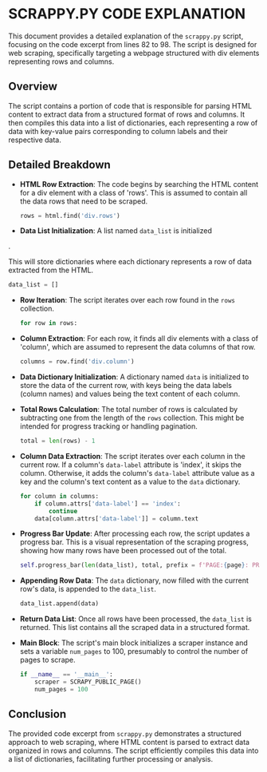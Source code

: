 # SCRAPPY.PY CODE EXPLANATION

This document provides a detailed explanation of the `scrappy.py` script, focusing on the code excerpt from lines 82 to 98. The script is designed for web scraping, specifically targeting a webpage structured with div elements representing rows and columns.

## Overview

The script contains a portion of code that is responsible for parsing HTML content to extract data from a structured format of rows and columns. It then compiles this data into a list of dictionaries, each representing a row of data with key-value pairs corresponding to column labels and their respective data.

## Detailed Breakdown

- **HTML Row Extraction**: The code begins by searching the HTML content for a div element with a class of 'rows'. This is assumed to contain all the data rows that need to be scraped.

  ```python
  rows = html.find('div.rows')
  ```

- **Data List Initialization**: A list named `data_list` is initialized

.

 This will store dictionaries where each dictionary represents a row of data extracted from the HTML.

  ```python
  data_list = []
  ```

- **Row Iteration**: The script iterates over each row found in the `rows` collection.

  ```python
  for row in rows:
  ```

- **Column Extraction**: For each row, it finds all div elements with a class of 'column', which are assumed to represent the data columns of that row.

  ```python
  columns = row.find('div.column')
  ```

- **Data Dictionary Initialization**: A dictionary named `data` is initialized to store the data of the current row, with keys being the data labels (column names) and values being the text content of each column.

- **Total Rows Calculation**: The total number of rows is calculated by subtracting one from the length of the `rows` collection. This might be intended for progress tracking or handling pagination.

  ```python
  total = len(rows) - 1
  ```

- **Column Data Extraction**: The script iterates over each column in the current row. If a column's `data-label` attribute is 'index', it skips the column. Otherwise, it adds the column's `data-label` attribute value as a key and the column's text content as a value to the `data` dictionary.

  ```python
  for column in columns:
      if column.attrs['data-label'] == 'index':
          continue
      data[column.attrs['data-label']] = column.text
  ```

- **Progress Bar Update**: After processing each row, the script updates a progress bar. This is a visual representation of the scraping progress, showing how many rows have been processed out of the total.

  ```python
  self.progress_bar(len(data_list), total, prefix = f'PAGE:{page}: PROGRESS', suffix = 'COMPLETED ', length = 50)
  ```

- **Appending Row Data**: The `data` dictionary, now filled with the current row's data, is appended to the `data_list`.

  ```python
  data_list.append(data)
  ```

- **Return Data List**: Once all rows have been processed, the `data_list` is returned. This list contains all the scraped data in a structured format.

- **Main Block**: The script's main block initializes a scraper instance and sets a variable `num_pages` to 100, presumably to control the number of pages to scrape.

  ```python
  if __name__ == '__main__':
      scraper = SCRAPY_PUBLIC_PAGE()
      num_pages = 100
  ```

## Conclusion

The provided code excerpt from `scrappy.py` demonstrates a structured approach to web scraping, where HTML content is parsed to extract data organized in rows and columns. The script efficiently compiles this data into a list of dictionaries, facilitating further processing or analysis.
```